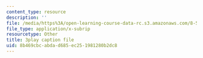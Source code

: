 ```yaml
---
content_type: resource
description: ''
file: /media/https%3A/open-learning-course-data-rc.s3.amazonaws.com/8-591j-systems-biology-fall-2014/8b469cbcabdad685ec251981280b2dc8_3eIzIJ6QncY.srt
file_type: application/x-subrip
resourcetype: Other
title: 3play caption file
uid: 8b469cbc-abda-d685-ec25-1981280b2dc8
---
```

